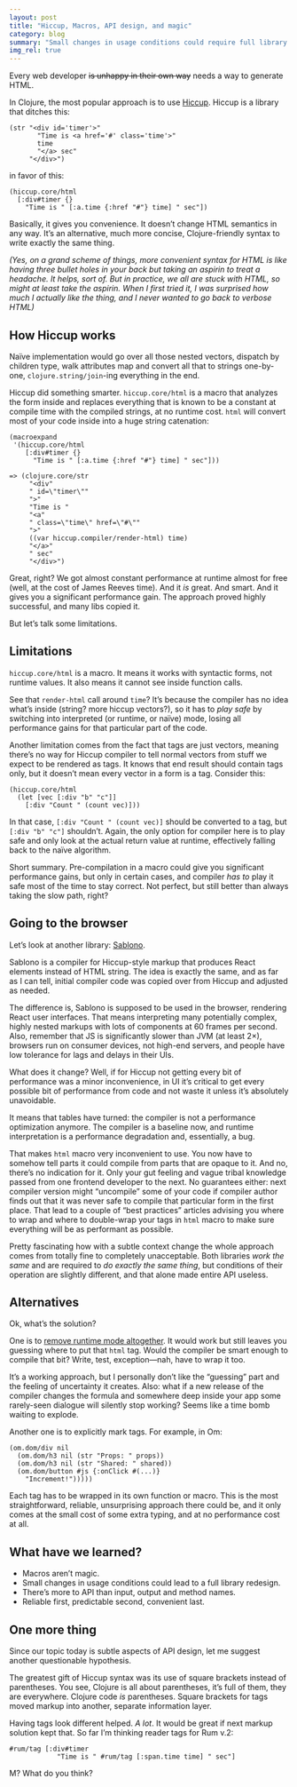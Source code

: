 ```yaml
---
layout: post
title: "Hiccup, Macros, API design, and magic"
category: blog
summary: "Small changes in usage conditions could require full library redesign"
img_rel: true
---
```


Every web developer ~~is unhappy in their own way~~ needs a way to generate HTML. 

In Clojure, the most popular approach is to use [Hiccup](http://github.com/weavejester/hiccup). Hiccup is a library that ditches this:

```
(str "<div id='timer'>"
       "Time is <a href='#' class='time'>"
       time
       "</a> sec"
     "</div>")
```

in favor of this:
 
```
(hiccup.core/html
  [:div#timer {}
    "Time is " [:a.time {:href "#"} time] " sec"])
```
    
Basically, it gives you convenience. It doesn’t change HTML semantics in any way. It’s an alternative, much more concise, Clojure-friendly syntax to write exactly the same thing.

_(Yes, on a grand scheme of things, more convenient syntax for HTML is like having three bullet holes in your back but taking an aspirin to treat a headache. It helps, sort of. But in practice, we all are stuck with HTML, so might at least take the aspirin. When I first tried it, I was surprised how much I actually like the thing, and I never wanted to go back to verbose HTML)_

## How Hiccup works

Naïve implementation would go over all those nested vectors, dispatch by children type, walk attributes map and convert all that to strings one-by-one, `clojure.string/join`-ing everything in the end.

Hiccup did something smarter. `hiccup.core/html` is a macro that analyzes the form inside and replaces everything that is known to be a constant at compile time with the compiled strings, at no runtime cost. `html` will convert most of your code inside into a huge string catenation:

```
(macroexpand 
 '(hiccup.core/html
    [:div#timer {}
      "Time is " [:a.time {:href "#"} time] " sec"]))

=> (clojure.core/str
     "<div"
     " id=\"timer\""
     ">"
     "Time is "
     "<a"
     " class=\"time\" href=\"#\""
     ">"
     ((var hiccup.compiler/render-html) time)
     "</a>"
     " sec"
     "</div>")
```

Great, right? We got almost constant performance at runtime almost for free (well, at the cost of James Reeves time). And it _is_ great. And smart. And it gives you a significant performance gain. The approach proved highly successful, and many libs copied it.

But let’s talk some limitations.

## Limitations

`hiccup.core/html` is a macro. It means it works with syntactic forms, not runtime values. It also means it cannot see inside function calls.

See that `render-html` call around `time`? It’s because the compiler has no idea what’s inside (string? more hiccup vectors?), so it has to _play safe_ by switching into interpreted (or runtime, or naïve) mode, losing all performance gains for that particular part of the code.

Another limitation comes from the fact that tags are just vectors, meaning there’s no way for Hiccup compiler to tell normal vectors from stuff we expect to be rendered as tags. It knows that end result should contain tags only, but it doesn’t mean every vector in a form is a tag. Consider this:

```
(hiccup.core/html
  (let [vec [:div "b" "c"]]
    [:div "Count " (count vec)]))
```

In that case, `[:div "Count " (count vec)]` should be converted to a tag, but `[:div "b" "c"]` shouldn’t. Again, the only option for compiler here is to play safe and only look at the actual return value at runtime, effectively falling back to the naïve algorithm.

Short summary. Pre-compilation in a macro could give you significant performance gains, but only in certain cases, and compiler _has to_ play it safe most of the time to stay correct. Not perfect, but still better than always taking the slow path, right?

## Going to the browser

Let’s look at another library: [Sablono](https://github.com/r0man/sablono).

Sablono is a compiler for Hiccup-style markup that produces React elements instead of HTML string. The idea is exactly the same, and as far as I can tell, initial compiler code was copied over from Hiccup and adjusted as needed.

The difference is, Sablono is supposed to be used in the browser, rendering React user interfaces. That means interpreting many potentially complex, highly nested markups with lots of components at 60 frames per second. Also, remember that JS is significantly slower than JVM (at least 2×), browsers run on consumer devices, not high-end servers, and people have low tolerance for lags and delays in their UIs.

What does it change? Well, if for Hiccup not getting every bit of performance was a minor inconvenience, in UI it’s critical to get every possible bit of performance from code and not waste it unless it’s absolutely unavoidable.

It means that tables have turned: the compiler is not a performance optimization anymore. The compiler is a baseline now, and runtime interpretation is a performance degradation and, essentially, a bug.

That makes `html` macro very inconvenient to use. You now have to somehow tell parts it could compile from parts that are opaque to it. And no, there’s no indication for it. Only your gut feeling and vague tribal knowledge passed from one frontend developer to the next. No guarantees either: next compiler version might “uncompile” some of your code if compiler author finds out that it was never safe to compile that particular form in the first place. That lead to a couple of “best practices” articles advising you where to wrap and where to double-wrap your tags in `html` macro to make sure everything will be as performant as possible.

Pretty fascinating how with a subtle context change the whole approach comes from totally fine to completely unacceptable. Both libraries _work the same_ and are required to _do exactly the same thing_, but conditions of their operation are slightly different, and that alone made entire API useless.

## Alternatives

Ok, what’s the solution?

One is to [remove runtime mode altogether](https://medium.com/@rauh/a-new-hiccup-compiler-for-clojurescript-8a7b63dc5128). It would work but still leaves you guessing where to put that `html` tag. Would the compiler be smart enough to compile that bit? Write, test, exception—nah, have to wrap it too.

It’s a working approach, but I personally don’t like the “guessing” part and the feeling of uncertainty it creates. Also: what if a new release of the compiler changes the formula and somewhere deep inside your app some rarely-seen dialogue will silently stop working? Seems like a time bomb waiting to explode.

Another one is to explicitly mark tags. For example, in Om:

```
(om.dom/div nil
  (om.dom/h3 nil (str "Props: " props))
  (om.dom/h3 nil (str "Shared: " shared))
  (om.dom/button #js {:onClick #(...)}
    "Increment!")))))
```

Each tag has to be wrapped in its own function or macro. This is the most straightforward, reliable, unsurprising approach there could be, and it only comes at the small cost of some extra typing, and at no performance cost at all.

## What have we learned?

- Macros aren’t magic.
- Small changes in usage conditions could lead to a full library redesign.
- There’s more to API than input, output and method names.
- Reliable first, predictable second, convenient last.


## One more thing

Since our topic today is subtle aspects of API design, let me suggest another questionable hypothesis.

The greatest gift of Hiccup syntax was its use of square brackets instead of parentheses. You see, Clojure is all about parentheses, it’s full of them, they are everywhere. Clojure code _is_ parentheses. Square brackets for tags moved markup into another, separate information layer.

Having tags look different helped. _A lot_. It would be great if next markup solution kept that. So far I’m thinking reader tags for Rum v.2:

```
#rum/tag [:div#timer
            "Time is " #rum/tag [:span.time time] " sec"]
```

M? What do you think?